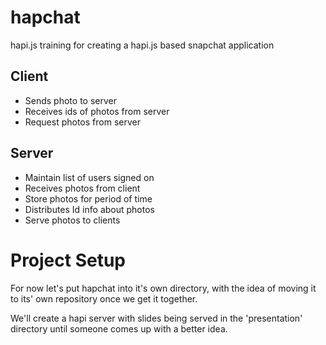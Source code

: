 hapchat
=======

hapi.js training for creating a hapi.js based snapchat application

Client
------
- Sends photo to server
- Receives ids of photos from server
- Request photos from server
 
Server
------
- Maintain list of users signed on
- Receives photos from client
- Store photos for period of time
- Distributes Id info about photos
- Serve photos to clients

Project Setup
=========

For now let's put hapchat into it's own directory, with the idea of moving it to its' own repository once we get it together. 

We'll create a hapi server with slides being served in the 'presentation' directory until someone comes up with a better idea.